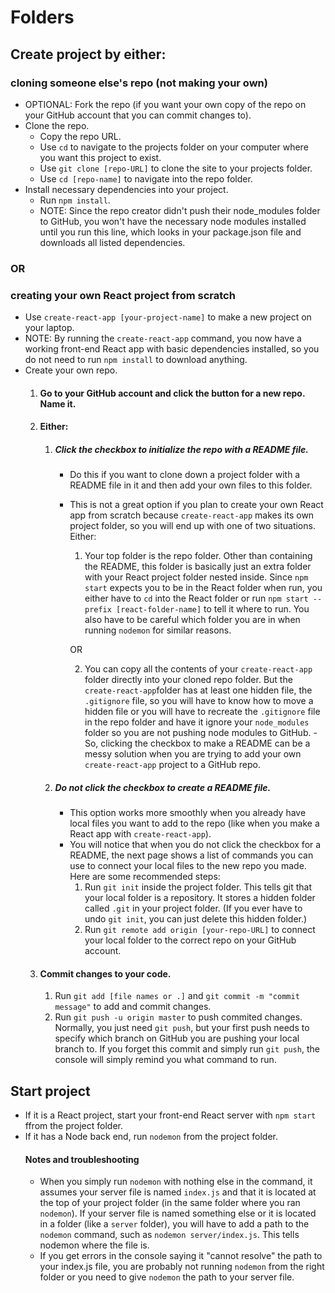 # Folders

## Create project by either:

### cloning someone else's repo (not making your own)
- OPTIONAL: Fork the repo (if you want your own copy of the repo on your GitHub account that you can commit changes to).
- Clone the repo.
    - Copy the repo URL.
    - Use `cd` to navigate to the projects folder on your computer where you want this project to exist.
    - Use `git clone [repo-URL]` to clone the site to your projects folder.
    - Use `cd [repo-name]` to navigate into the repo folder.
- Install necessary dependencies into your project.
    - Run `npm install`. 
    - NOTE: Since the repo creator didn't push their node_modules folder to GitHub, you won't have the necessary node modules installed until you run this line, which looks in your package.json file and downloads all listed dependencies.

### OR

### creating your own React project from scratch
- Use `create-react-app [your-project-name]` to make a new project on your laptop.
- NOTE: By running the `create-react-app` command, you now have a working front-end React app with basic dependencies installed, so you do not need to run `npm install` to download anything.
- Create your own repo.
    1. #### Go to your GitHub account and click the button for a new repo. Name it.
    1. #### Either:
        1. ##### Click the checkbox to initialize the repo with a README file.
            - Do this if you want to clone down a project folder with a README file in it and then add your own files to this folder.
            - This is not a great option if you plan to create your own React app from scratch because `create-react-app` makes its own project folder, so you will end up with one of two situations. Either:
                1. Your top folder is the repo folder. Other than containing the README, this folder is basically just an extra folder with your React project folder nested inside. Since `npm start` expects you to be in the React folder when run, you either have to `cd` into the React folder or run `npm start --prefix [react-folder-name]` to tell it where to run. You also have to be careful which folder you are in when running `nodemon` for similar reasons.
                
                OR
                
                2. You can copy all the contents of your `create-react-app` folder directly into your cloned repo folder. But the `create-react-app`folder has at least one hidden file, the `.gitignore` file, so you will have to know how to move a hidden file or you will have to recreate the `.gitignore` file in the repo folder and have it ignore your `node_modules` folder so you are not pushing node modules to GitHub.
            -So, clicking the checkbox to make a README can be a messy solution when you are trying to add your own `create-react-app` project to a GitHub repo.
        1. ##### Do not click the checkbox to create a README file.
            - This option works more smoothly when you already have local files you want to add to the repo (like when you make a React app with `create-react-app`).
            - You will notice that when you do not click the checkbox for a README, the next page shows a list of commands you can use to connect your local files to the new repo you made. Here are some recommended steps:
                1. Run `git init` inside the project folder. This tells git that your local folder is a repository. It stores a hidden folder called `.git` in your project folder. (If you ever have to undo `git init`, you can just delete this hidden folder.) 
                1. Run `git remote add origin [your-repo-URL]` to connect your local folder to the correct repo on your GitHub account.
    1. #### Commit changes to your code.
        1. Run `git add [file names or .]` and `git commit -m "commit message"` to add and commit changes.
        1. Run `git push -u origin master` to push commited changes. Normally, you just need `git push`, but your first push needs to specify which branch on GitHub you are pushing your local branch to. If you forget this commit and simply run `git push`, the console will simply remind you what command to run.


## Start project
- If it is a React project, start your front-end React server with `npm start` ffrom the project folder.
- If it has a Node back end, run `nodemon` from the project folder. 
    #### Notes and troubleshooting
    - When you simply run `nodemon` with nothing else in the command, it assumes your server file is named `index.js` and that it is located at the top of your project folder (in the same folder where you ran `nodemon`). 
    If your server file is named something else or it is located in a folder (like a `server` folder), you will have to add a path to the `nodemon` command, such as `nodemon server/index.js`. This tells nodemon where the file is.
    - If you get errors in the console saying it "cannot resolve" the path to your index.js file, you are probably not running `nodemon` from the right folder or you need to give `nodemon` the path to your server file.